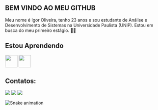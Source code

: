 ## BEM VINDO AO MEU GITHUB
<p>Meu nome é Igor Oliveira, tenho 23 anos e sou estudante de Análise e Desenvolvimento de Sistemas na Universidade Paulista (UNIP). Estou em busca do meu primeiro estágio. 👨‍🎓</p>


## Estou Aprendendo

<img src="https://cdn.jsdelivr.net/gh/devicons/devicon/icons/css3/css3-original-wordmark.svg" width="40" height="40"/> <img src="https://cdn.jsdelivr.net/gh/devicons/devicon/icons/html5/html5-original-wordmark.svg" width="40" height="40"/>


## Contatos:

<div>
  <a href="https://instagram.com/igorvs.oliveira/" target="_blank"><img src="https://img.shields.io/badge/-Instagram-%23E4405F?style=for-the-badge&logo=instagram&logoColor=white" target="_blank"></a>
  <a href = "igorv.oliveira@hotmail.com"><img src="https://img.shields.io/badge/Gmail-D14836?style=for-the-badge&logo=gmail&logoColor=white" target="_blank"></a>
  <a href="https://www.linkedin.com/in/igor-oliveira-8b194819b/" target="_blank"><img src="https://img.shields.io/badge/-LinkedIn-%230077B5?style=for-the-badge&logo=linkedin&logoColor=white" target="_blank"></a> 
  </div>
  
  

![Snake animation](https://github.com/IgorOliveiira/IgorOliveiira/blob/output/github-contribution-grid-snake.svg)
